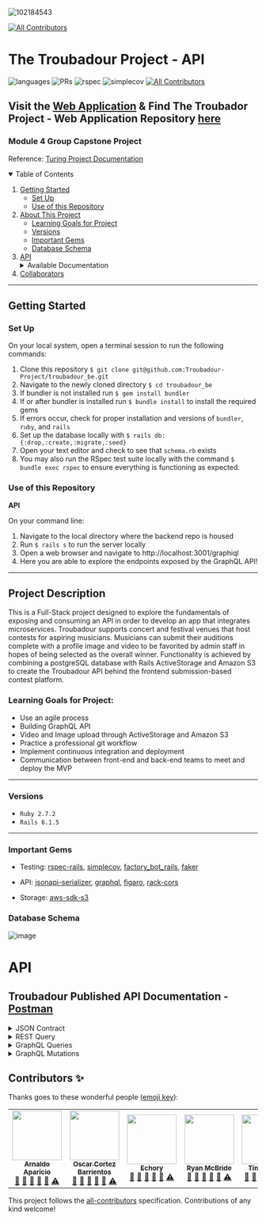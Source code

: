![102184543](https://user-images.githubusercontent.com/89213429/161408284-969a518f-c8b7-4003-adbc-9509fffce797.png)
<!-- ALL-CONTRIBUTORS-BADGE:START - Do not remove or modify this section -->
[![All Contributors](https://img.shields.io/badge/all_contributors-1-orange.svg?style=flat-square)](#contributors-)
<!-- ALL-CONTRIBUTORS-BADGE:END -->
# The Troubadour Project - API 
![languages](https://img.shields.io/github/languages/top/Troubadour-Project/troubadour_be?color=red)
![PRs](https://img.shields.io/github/issues-pr-closed/Troubadour-Project/troubadour_be)
![rspec](https://img.shields.io/gem/v/rspec?color=blue&label=rspec)
![simplecov](https://img.shields.io/gem/v/simplecov?color=blue&label=simplecov) <!-- ALL-CONTRIBUTORS-BADGE:START - Do not remove or modify this section -->
[![All Contributors](https://img.shields.io/badge/contributors-7-orange.svg?style=flat)](#contributors-)
<!-- ALL-CONTRIBUTORS-BADGE:END -->

## Visit the [Web Application](https://troubadour-fe.herokuapp.com/)  &   Find The Troubador Project - Web Application Repository [here](https://github.com/Troubadour-Project/troubadour-fe)
### Module 4 Group Capstone Project
Reference: [Turing Project Documentation](https://mod4.turing.edu/projects/capstone/index.html)

<details open="open">
  <summary>Table of Contents</summary>
  <ol>
    <li>
      <a href="#getting-started">Getting Started</a>
      <ul>
        <li><a href="#set-up">Set Up</a></li>
        <li><a href="#use-of-this-repository">Use of this Repository</a>
        </li>
    </li>
    </ul>
    <li>
      <a href="#project-description">About This Project</a>
      <ul>
        <li><a href="#learning-goals-for-project">Learning Goals for Project</a></li>
        <li><a href="#versions">Versions</a></li>
        <li><a href="#important-gems">Important Gems</a></li>
        <li><a href="#database-schema">Database Schema</a></li>
      </ul>
    </li>
    <li>
      <a href="#api">API</a>
      <details>
        <summary>Available Documentation</summary>
        <ul>
          <li>Postman Documentation</li>
          <li>JSON Contract</li>
          <li>REST Endpoint Example</li>
          <li>GraphQL Query Examples</li>
          <li>GraphQL Mutation Examples</li>
        </ul>
      </details>
    </li>
    <li><a href="#collaborators">Collaborators</a></li>
  </ol>
</details>

----------

## Getting Started

### Set Up
On your local system, open a terminal session to run the following commands:
1. Clone this repository `$ git clone git@github.com:Troubadour-Project/troubadour_be.git`
2. Navigate to the newly cloned directory `$ cd troubadour_be`
3. If bundler is not installed run `$ gem install bundler`
4. If or after bundler is installed run `$ bundle install` to install the required gems
5. If errors occur, check for proper installation and versions of `bundler`, `ruby`, and `rails`
6. Set up the database locally with `$ rails db:{:drop,:create,:migrate,:seed}`
7. Open your text editor and check to see that `schema.rb` exists
8. You may also run the RSpec test suite locally with the command `$ bundle exec rspec` to ensure everything is functioning as expected.

### Use of this Repository

**API**
 
On your command line:
1. Navigate to the local directory where the backend repo is housed
2. Run `$ rails s` to run the server locally
3. Open a web browser and navigate to http://localhost:3001/graphiql
4. Here you are able to explore the endpoints exposed by the GraphQL API! 

----------

## Project Description

This is a Full-Stack project designed to explore the fundamentals of exposing and consuming an API in order to develop an app that integrates microservices. Troubadour supports concert and festival venues that host contests for aspiring musicians. Musicians can submit their auditions complete with a profile image and video to be favorited by admin staff in hopes of being selected as the overall winner. Functionality is achieved by combining a postgreSQL database with Rails ActiveStorage and Amazon S3 to create the Troubadour API behind the frontend submission-based contest platform.

### Learning Goals for Project:

- Use an agile process
- Building GraphQL API
- Video and Image upload through ActiveStorage and Amazon S3
- Practice a professional git workflow 
- Implement continuous integration and deployment
- Communication between front-end and back-end teams to meet and deploy the MVP

----------

### Versions

- `Ruby 2.7.2`
- `Rails 6.1.5`

----------

### Important Gems

- Testing: [rspec-rails](https://github.com/rspec/rspec-rails), [simplecov](https://github.com/simplecov-ruby/simplecov), [factory_bot_rails](https://github.com/thoughtbot/factory_bot_rails), [faker](https://github.com/vajradog/faker-rails)

- API: [jsonapi-serializer](https://github.com/fotinakis/jsonapi-serializers), [graphql](https://github.com/rmosolgo/graphql-ruby), [figaro](https://medium.com/@MinimalGhost/the-figaro-gem-an-easier-way-to-securely-configure-rails-applications-c6f963b7e993), [rack-cors](https://www.rubydoc.info/gems/rack-cors/0.4.0)
- Storage: [aws-sdk-s3](https://github.com/aws/aws-sdk-ruby)

### Database Schema
![image](https://user-images.githubusercontent.com/78194232/160707141-702122b5-f8e7-43bf-876d-530a280160a2.png)

# API 
## Troubadour Published API Documentation - [Postman](https://documenter.getpostman.com/view/19252156/UVyswb76)

<details>
    <summary> JSON Contract </summary>

```json

{
    "title": "Submission",
    "description": "A submission",
    "type": "object",
    "properties": {
        "id": {
            "description": "A user's unique identifier",
            "type": "integer"
        },
        "name": {
            "description": "A submission's name",
            "type": "string"
        },
        "email": {
            "description": "A submission's email address",
            "type": "string",
            "format": "email"
        },
        "genre": {
            "description": "A submission's musical genre",
            "type": "string"
        },
        "song_title": {
            "description": "A submission's song title for their submitted video",
            "type": "string"
        },
        "winner": {
            "description": "A submission's winner status",
            "type": "boolean"
        },
        "profile": {
            "description": "A submission's profile photo",
            "type": "string",
            "contentMediaType": "image/*"
        },
        "video": {
            "description": "A submission's video",
            "type": "string",
            "contentMediaType": "video/*"
        },
        "profile_url": {
            "description": "A submission's profile photo url",
            "type": "string",
        },
        "video_url": {
            "description": "A submission's video url",
            "type": "string",
        }
    },
    "required": [
        "id",
        "name",
        "email",
        "genre",
        "profile",
        "video"
    ]
},
{
    "title": "Admin",
    "description": "A admin user",
    "type": "object",
    "properties": {
        "id": {
            "description": "A admin's unique identifier",
            "type": "integer"
        },
        "username": {
            "description": "A admin's name",
            "type": "string"
        },
        "email": {
            "description": "A submission's email address",
            "type": "string",
            "format": "email"
        }
    },
    "required": [
        "id",
        "username",
        "email"
    ]
},
{
    "title": "Submission_Admin",
    "description": "A submission's admin ",
    "type": "object",
    "properties": {
        "id": {
            "description": "A submission admin's unique identifier",
            "type": "integer"
        },
        "admin_id": {
            "description": "A submission admin's admin id",
            "type": "integer"
        },
        "submission_id": {
            "description": "A submission admin's submission id",
            "type": "integer",
        },
        "favorite": {
            "description": "A submission admin's favorite status",
            "type": "boolean",
        },
    },
    "required": [
        "id",
        "admin_id",
        "submission_id",
        "favorite"
    ]
}
```
</details>

<details>
    <summary> REST Query </summary>
    
## Create Submission
Description: Create a new submission by adding user information and uploading a profile and video in the form fields. 
### Sample Request `post \api\v1\submissions`
    
```form-data
{ submission: {
    name: "User",
    email: "sample@email.com",
    genre: "Bluegrass",
    song_title: "Turing",
    profile: "<Add your image to form field>",
    video: "<Add your submission video to form field>"
    }
 }
 ```
 ### Sample Response 
    
 ```json
 {
    "data": {
        "id": "3",
        "type": "submissions",
        "attributes": {
            "name": "User",
            "email": "sample@email.com",
            "song_title": "Turing",
            "genre": "Bluegrass",
            "video": {
                "name": "video",
                "record": {
                    "id": 3,
                    "name": "User",
                    "email": "sample@email.com",
                    "genre": "Bluegrass",
                    "song_title": "Turing",
                    "created_at": "2022-03-31T15:40:40.464Z",
                    "updated_at": "2022-03-31T15:40:40.694Z",
                    "winner": null
                }
            },
            "profile": {
                "name": "profile",
                "record": {
                    "id": 3,
                    "name": "User",
                    "email": "sample@email.com",
                    "genre": "Bluegrass",
                    "song_title": "Turing",
                    "created_at": "2022-03-31T15:40:40.464Z",
                    "updated_at": "2022-03-31T15:40:40.694Z",
                    "winner": null
                }
            },
            "winner": null
        }
    }
}
```
### Sample Invalid Response
```json
{
    "errors": "Validation failed: Name can't be blank, Email can't be blank, Genre can't be blank, Song title can't be blank"
}
```
 </details>
    
<details>
    <summary> GraphQL Queries </summary>
    
## getAdmin
Description: Get admin by admin id. If there is a match, return requested field values. Otherwise return null.
    <details>
    <summary> Sample Request </summary>
        
```graphql
{
  getAdmin(id: Integer) {
    id
    username
    email
    submissions {
      id
      name
      email
      genre
      songTitle
      winner
      profileUrl
      videoUrl
      adminFavorite(adminId: Integer)
    }
  }
}
```
</details>
<details>
    <summary> Sample Valid Response </summary>

```json
{
  "data": {
    "getAdmin": {
      "id": "1",
      "username": "admin1",
      "email": "sherman_heidenreich@kessler-lynch.org",
      "submissions": [
        {
          "id": "1",
          "name": "sub1",
          "email": "joan.pfannerstill@friesen.biz",
          "genre": "sit",
          "songTitle": "eum",
          "winner": false,
          "profileUrl": "https://troubadour...",
          "videoUrl": "https://troubadour...",
          "adminFavorite": true
        },
        {
          "id": "2",
          "name": "sub2",
          "email": "kurt.parisian@berge-kerluke.com",
          "genre": "sequi",
          "songTitle": "iusto",
          "winner": false,
          "profileUrl": "https://troubadour...",
          "videoUrl": "https://troubadour...",
          "adminFavorite": false
        },
        {...
        }
      ]
    }
  }
}
```
</details>
<details>
    <summary> Sample Invalid Response </summary>

```json
{
  "data": {
    "getAdmin": null
  },
  "errors": [
    {
      "message": "Admin does not exist",
      "locations": [
        {
          "line": 2,
          "column": 3
        }
      ],
      "path": [
        "getAdmin"
      ]
    }
  ]
}
```
</details>
    
## getSubmission
Description: Get submission by submission id. If there is a match, return requested field values. Otherwise return null.
<details>
    <summary> Sample Request </summary>
    
```graphql
{
  getSubmission(id: Integer) {
    id
    name
    email
    genre
    songTitle
    winner
    profileUrl
    videoUrl
    adminFavorite(adminId: Integer)
  }
}
```
</details>
<details>
    <summary> Sample Valid Response </summary>

```json
{
  "data": {
    "getSubmission": {
      "id": "1",
      "name": "sub1",
      "email": "joan.pfannerstill@friesen.biz",
      "genre": "sit",
      "songTitle": "eum",
      "winner": false,
      "profileUrl": "https://troubadour...",
      "videoUrl": "https://troubadour...",
      "adminFavorite": true
    }
  }
}
```
</details>
<details>
    <summary> Sample Invalid Response </summary>
```json
{
  "data": null,
  "errors": [
    {
      "message": "Submission does not exist",
      "locations": [
        {
          "line": 2,
          "column": 3
        }
      ],
      "path": [
        "getSubmission"
      ]
    }
  ]
}
```
</details> 

## getSubmissions
Description: Get array of all submissions and their fields.
<details>
    <summary> Sample Request </summary>
    
```graphql
{
  getSubmissions {
    id
    name
    email
    genre
    songTitle
    winner
    profileUrl
    videoUrl
    adminFavorite(adminId: 1)
  }
}
```
</details> 
<details>
    <summary> Sample Response </summary>

```json
{
  "data": {
    "getSubmissions": [
      {
        "id": "5",
        "name": "sub5",
        "email": "deidre@balistreri-mclaughlin.info",
        "genre": "quod",
        "songTitle": "quia",
        "winner": false,
        "profileUrl": "https://troubadour...",
        "videoUrl": "https://troubadour...",
        "adminFavorite": false
      },
      {
        "id": "4",
        "name": "sub4",
        "email": "dulce_abshire@witting-abbott.org",
        "genre": "quidem",
        "songTitle": "laborum",
        "winner": false,
        "profileUrl": "https://troubadour...",
        "videoUrl": "https://troubadour...",
        "adminFavorite": false
      },
      {...
      }
    ]
  }
}
```
</details>

## getWinner
Description: Get the winning submission. If there is a match, return requested field values. Otherwise return null.
<details>
    <summary> Sample Request </summary>
    
```graphql
{
  getWinner {
    id
    name
    email
    genre
    songTitle
    winner
    profileUrl
    videoUrl
    adminFavorite(adminId: 1)
  }
}
```
</details>
<details>
    <summary> Sample Valid Response </summary>

```json
{
  "data": {
    "getWinner": {
      "id": "1",
      "name": "sub1",
      "email": "joan.pfannerstill@friesen.biz",
      "genre": "sit",
      "songTitle": "eum",
      "winner": true,
      "profileUrl": "https://troubadour...",
      "videoUrl": "https://troubadour...",
      "adminFavorite": true
    }
  }
}
```
</details>
<details>
    <summary> Sample Invalid Response </summary>
```json
{
  "data": {
    "getWinner": null
  }
}
```
</details>
</details>

<details>
    <summary> GraphQL Mutations </summary>
    
## favoriteSubmissionAdmin 
Description: Changes the favorite boolean on SubmissionAdmin from true to false/false to true
<details>
    <summary> Sample Request </summary>

```graphql
mutation {
  favoriteSubmissionAdmin(input: {submission_id: Integer, admin_id: Integer}) {
    submissionAdmin {
      id
      submissionId
      adminId
      favorite
    }
  }
}

```
</details>
<details>
    <summary> Sample Valid Response </summary>

```json
{
  "data": {
    "favoriteSubmissionAdmin": {
      "submissionAdmin": {
        "id": "1",
        "submissionId": 3,
        "adminId": 1,
        "favorite": true,
      }
    }
  }
}
```
</details>

## updateWinner
Description: Changes the winner boolean.*
<details>
    <summary> Sample Request </summary>

```graphql
mutation {
  updateWinner(input: {id: Integer, winner: Boolean}) {
    submission {
      id
      name
      email
      genre
      songTitle
      winner
    }
  }
}

```
</details>

<details>
    <summary> Sample Valid Response </summary>

```json
{
  "data": {
    "updateWinner": {
      "submission": {
        "id": "1",
        "name": "sub1",
        "email": "silas.raynor@wisoky.name",
        "genre": "accusantium",
        "songTitle": "reprehenderit",
        "winner": true
      }
    }
  }
}
```
*Note: Submission's winner boolean is set to false by default
</details>
</details>



## Contributors ✨

Thanks goes to these wonderful people ([emoji key](https://allcontributors.org/docs/en/emoji-key)):

<!-- ALL-CONTRIBUTORS-LIST:START - Do not remove or modify this section -->
<!-- prettier-ignore-start -->
<!-- markdownlint-disable -->
<table>
  <tr>
    <td align="center"><a href="https://github.com/arnaldoaparicio"><img src="https://avatars.githubusercontent.com/u/88012780?v=4?s=100" width="100px;" alt=""/><br /><sub><b>Arnaldo Aparicio</b></sub></a><br /><a href="https://github.com/Troubadour-Project/troubadour_be/commits?author=arnaldoaparicio" title="Documentation">📖</a> <a href="#design-arnaldoaparicio" title="Design">🎨</a> <a href="#ideas-arnaldoaparicio" title="Ideas, Planning, & Feedback">🤔</a> <a href="#projectManagement-arnaldoaparicio" title="Project Management">📆</a> <a href="https://github.com/Troubadour-Project/troubadour_be/pulls?q=is%3Apr+reviewed-by%3Aarnaldoaparicio" title="Reviewed Pull Requests">👀</a> <a href="https://github.com/Troubadour-Project/troubadour_be/commits?author=arnaldoaparicio" title="Tests">⚠️</a></td>
    <td align="center"><a href="https://github.com/oacortez"><img src="https://avatars.githubusercontent.com/u/61717746?v=4?s=100" width="100px;" alt=""/><br /><sub><b>Oscar Cortez Barrientos</b></sub></a><br /><a href="https://github.com/Troubadour-Project/troubadour_be/commits?author=oacortez" title="Documentation">📖</a> <a href="#design-oacortez" title="Design">🎨</a> <a href="#ideas-oacortez" title="Ideas, Planning, & Feedback">🤔</a> <a href="#projectManagement-oacortez" title="Project Management">📆</a> <a href="https://github.com/Troubadour-Project/troubadour_be/pulls?q=is%3Apr+reviewed-by%3Aoacortez" title="Reviewed Pull Requests">👀</a> <a href="https://github.com/Troubadour-Project/troubadour_be/commits?author=oacortez" title="Tests">⚠️</a></td>
    <td align="center"><a href="https://github.com/Echory"><img src="https://avatars.githubusercontent.com/u/81824035?v=4?s=100" width="100px;" alt=""/><br /><sub><b>Echory</b></sub></a><br /><a href="https://github.com/Troubadour-Project/troubadour_be/commits?author=Echory" title="Documentation">📖</a> <a href="#design-Echory" title="Design">🎨</a> <a href="#ideas-Echory" title="Ideas, Planning, & Feedback">🤔</a> <a href="#projectManagement-Echory" title="Project Management">📆</a> <a href="https://github.com/Troubadour-Project/troubadour_be/pulls?q=is%3Apr+reviewed-by%3AEchory" title="Reviewed Pull Requests">👀</a> <a href="https://github.com/Troubadour-Project/troubadour_be/commits?author=Echory" title="Tests">⚠️</a></td>
    <td align="center"><a href="https://github.com/mr-ryan12"><img src="https://avatars.githubusercontent.com/u/62816754?v=4?s=100" width="100px;" alt=""/><br /><sub><b>Ryan McBride</b></sub></a><br /><a href="https://github.com/Troubadour-Project/troubadour_be/commits?author=mr-ryan12" title="Documentation">📖</a> <a href="#design-mr-ryan12" title="Design">🎨</a> <a href="#ideas-mr-ryan12" title="Ideas, Planning, & Feedback">🤔</a> <a href="#projectManagement-mr-ryan12" title="Project Management">📆</a> <a href="https://github.com/Troubadour-Project/troubadour_be/pulls?q=is%3Apr+reviewed-by%3Amr-ryan12" title="Reviewed Pull Requests">👀</a> <a href="https://github.com/Troubadour-Project/troubadour_be/commits?author=mr-ryan12" title="Tests">⚠️</a></td>
    <td align="center"><a href="https://github.com/tjroeder"><img src="https://avatars.githubusercontent.com/u/78194232?v=4?s=100" width="100px;" alt=""/><br /><sub><b>Tim Roeder</b></sub></a><br /><a href="https://github.com/Troubadour-Project/troubadour_be/commits?author=tjroeder" title="Documentation">📖</a> <a href="#design-tjroeder" title="Design">🎨</a> <a href="#ideas-tjroeder" title="Ideas, Planning, & Feedback">🤔</a> <a href="#projectManagement-tjroeder" title="Project Management">📆</a> <a href="https://github.com/Troubadour-Project/troubadour_be/pulls?q=is%3Apr+reviewed-by%3Atjroeder" title="Reviewed Pull Requests">👀</a> <a href="https://github.com/Troubadour-Project/troubadour_be/commits?author=tjroeder" title="Tests">⚠️</a></td>
    <td align="center"><a href="https://www.linkedin.com/in/aliroemhildt/"><img src="https://avatars.githubusercontent.com/u/90285501?v=4?s=100" width="100px;" alt=""/><br /><sub><b>Ali Roemhildt</b></sub></a><br /><a href="https://github.com/Troubadour-Project/troubadour_be/commits?author=aliroemhildt" title="Documentation">📖</a> <a href="#design-aliroemhildt" title="Design">🎨</a> <a href="#ideas-aliroemhildt" title="Ideas, Planning, & Feedback">🤔</a> <a href="#projectManagement-aliroemhildt" title="Project Management">📆</a> <a href="https://github.com/Troubadour-Project/troubadour_be/pulls?q=is%3Apr+reviewed-by%3Aaliroemhildt" title="Reviewed Pull Requests">👀</a> <a href="https://github.com/Troubadour-Project/troubadour_be/commits?author=aliroemhildt" title="Tests">⚠️</a></td>
  </tr>
</table>

<!-- markdownlint-restore -->
<!-- prettier-ignore-end -->

<!-- ALL-CONTRIBUTORS-LIST:END -->

This project follows the [all-contributors](https://github.com/all-contributors/all-contributors) specification. Contributions of any kind welcome!